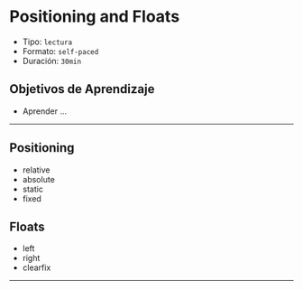 # Positioning and Floats

- Tipo: `lectura`
- Formato: `self-paced`
- Duración: `30min`

## Objetivos de Aprendizaje

- Aprender ...

***

## Positioning
  - relative
  - absolute
  - static
  - fixed

## Floats
  - left
  - right
  - clearfix

***
